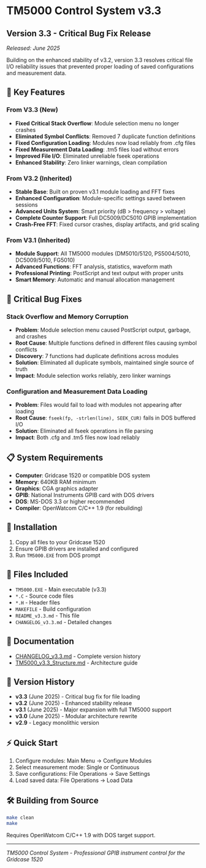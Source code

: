 # TM5000 Control System v3.3

## Version 3.3 - Critical Bug Fix Release
*Released: June 2025*

Building on the enhanced stability of v3.2, version 3.3 resolves critical file I/O reliability issues that prevented proper loading of saved configurations and measurement data.

## 🔧 Key Features

### From V3.3 (New)
- **Fixed Critical Stack Overflow**: Module selection menu no longer crashes
- **Eliminated Symbol Conflicts**: Removed 7 duplicate function definitions
- **Fixed Configuration Loading**: Modules now load reliably from .cfg files
- **Fixed Measurement Data Loading**: .tm5 files load without errors
- **Improved File I/O**: Eliminated unreliable fseek operations
- **Enhanced Stability**: Zero linker warnings, clean compilation

### From V3.2 (Inherited)
- **Stable Base**: Built on proven v3.1 module loading and FFT fixes
- **Enhanced Configuration**: Module-specific settings saved between sessions
- **Advanced Units System**: Smart priority (dB > frequency > voltage)
- **Complete Counter Support**: Full DC5009/DC5010 GPIB implementation
- **Crash-Free FFT**: Fixed cursor crashes, display artifacts, and grid scaling

### From V3.1 (Inherited)
- **Module Support**: All TM5000 modules (DM5010/5120, PS5004/5010, DC5009/5010, FG5010)
- **Advanced Functions**: FFT analysis, statistics, waveform math
- **Professional Printing**: PostScript and text output with proper units
- **Smart Memory**: Automatic and manual allocation management

## 🐛 Critical Bug Fixes

### Stack Overflow and Memory Corruption
- **Problem**: Module selection menu caused PostScript output, garbage, and crashes
- **Root Cause**: Multiple functions defined in different files causing symbol conflicts
- **Discovery**: 7 functions had duplicate definitions across modules
- **Solution**: Eliminated all duplicate symbols, maintained single source of truth
- **Impact**: Module selection works reliably, zero linker warnings

### Configuration and Measurement Data Loading
- **Problem**: Files would fail to load with modules not appearing after loading
- **Root Cause**: `fseek(fp, -strlen(line), SEEK_CUR)` fails in DOS buffered I/O
- **Solution**: Eliminated all fseek operations in file parsing
- **Impact**: Both .cfg and .tm5 files now load reliably

## 📋 System Requirements

- **Computer**: Gridcase 1520 or compatible DOS system
- **Memory**: 640KB RAM minimum
- **Graphics**: CGA graphics adapter
- **GPIB**: National Instruments GPIB card with DOS drivers
- **DOS**: MS-DOS 3.3 or higher recommended
- **Compiler**: OpenWatcom C/C++ 1.9 (for rebuilding)

## 🚀 Installation

1. Copy all files to your Gridcase 1520
2. Ensure GPIB drivers are installed and configured
3. Run `TM5000.EXE` from DOS prompt

## 📁 Files Included

- `TM5000.EXE` - Main executable (v3.3)
- `*.C` - Source code files
- `*.H` - Header files  
- `MAKEFILE` - Build configuration
- `README_v3.3.md` - This file
- `CHANGELOG_v3.3.md` - Detailed changes

## 📖 Documentation

- [CHANGELOG_v3.3.md](CHANGELOG_v3.3.md) - Complete version history
- [TM5000_v3.3_Structure.md](TM5000_v3.3_Structure.md) - Architecture guide

## 🔄 Version History

- **v3.3** (June 2025) - Critical bug fix for file loading
- **v3.2** (June 2025) - Enhanced stability release
- **v3.1** (June 2025) - Major expansion with full TM5000 support
- **v3.0** (June 2025) - Modular architecture rewrite
- **v2.9** - Legacy monolithic version

## ⚡ Quick Start

1. Configure modules: Main Menu → Configure Modules
2. Select measurement mode: Single or Continuous
3. Save configurations: File Operations → Save Settings
4. Load saved data: File Operations → Load Data

## 🛠️ Building from Source

```bash
make clean
make
```

Requires OpenWatcom C/C++ 1.9 with DOS target support.

---
*TM5000 Control System - Professional GPIB instrument control for the Gridcase 1520*
